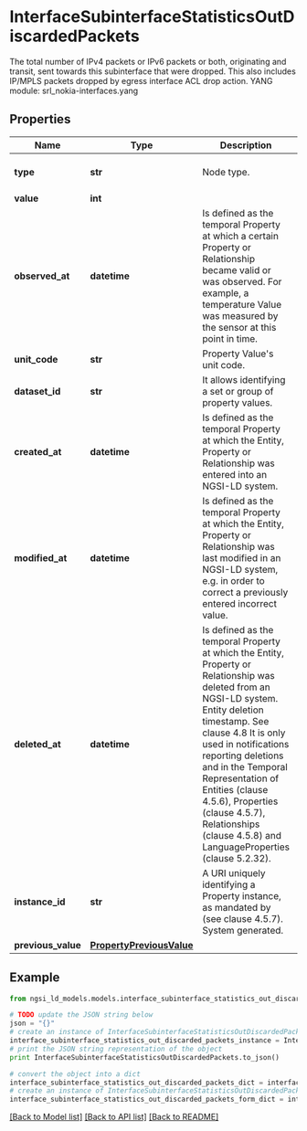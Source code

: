 # InterfaceSubinterfaceStatisticsOutDiscardedPackets

The total number of IPv4 packets or IPv6 packets or both, originating and transit, sent towards this subinterface that were dropped.  This also includes IP/MPLS packets dropped by egress interface ACL drop action.  YANG module: srl_nokia-interfaces.yang 

## Properties

Name | Type | Description | Notes
------------ | ------------- | ------------- | -------------
**type** | **str** | Node type.  | [optional] [default to 'Property']
**value** | **int** |  | 
**observed_at** | **datetime** | Is defined as the temporal Property at which a certain Property or Relationship became valid or was observed. For example, a temperature Value was measured by the sensor at this point in time.  | [optional] 
**unit_code** | **str** | Property Value&#39;s unit code.  | [optional] 
**dataset_id** | **str** | It allows identifying a set or group of property values.  | [optional] 
**created_at** | **datetime** | Is defined as the temporal Property at which the Entity, Property or Relationship was entered into an NGSI-LD system.  | [optional] [readonly] 
**modified_at** | **datetime** | Is defined as the temporal Property at which the Entity, Property or Relationship was last modified in an NGSI-LD system, e.g. in order to correct a previously entered incorrect value.  | [optional] [readonly] 
**deleted_at** | **datetime** | Is defined as the temporal Property at which the Entity, Property or Relationship was deleted from an NGSI-LD system.  Entity deletion timestamp. See clause 4.8 It is only used in notifications reporting deletions and in the Temporal Representation of Entities (clause 4.5.6), Properties (clause 4.5.7), Relationships (clause 4.5.8) and LanguageProperties (clause 5.2.32).  | [optional] [readonly] 
**instance_id** | **str** | A URI uniquely identifying a Property instance, as mandated by (see clause 4.5.7). System generated.  | [optional] [readonly] 
**previous_value** | [**PropertyPreviousValue**](PropertyPreviousValue.md) |  | [optional] 

## Example

```python
from ngsi_ld_models.models.interface_subinterface_statistics_out_discarded_packets import InterfaceSubinterfaceStatisticsOutDiscardedPackets

# TODO update the JSON string below
json = "{}"
# create an instance of InterfaceSubinterfaceStatisticsOutDiscardedPackets from a JSON string
interface_subinterface_statistics_out_discarded_packets_instance = InterfaceSubinterfaceStatisticsOutDiscardedPackets.from_json(json)
# print the JSON string representation of the object
print InterfaceSubinterfaceStatisticsOutDiscardedPackets.to_json()

# convert the object into a dict
interface_subinterface_statistics_out_discarded_packets_dict = interface_subinterface_statistics_out_discarded_packets_instance.to_dict()
# create an instance of InterfaceSubinterfaceStatisticsOutDiscardedPackets from a dict
interface_subinterface_statistics_out_discarded_packets_form_dict = interface_subinterface_statistics_out_discarded_packets.from_dict(interface_subinterface_statistics_out_discarded_packets_dict)
```
[[Back to Model list]](../README.md#documentation-for-models) [[Back to API list]](../README.md#documentation-for-api-endpoints) [[Back to README]](../README.md)


